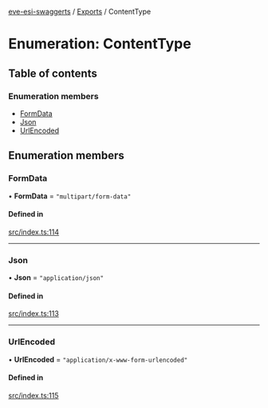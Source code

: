 [eve-esi-swaggerts](../README.md) / [Exports](../modules.md) / ContentType

# Enumeration: ContentType

## Table of contents

### Enumeration members

- [FormData](ContentType.md#formdata)
- [Json](ContentType.md#json)
- [UrlEncoded](ContentType.md#urlencoded)

## Enumeration members

### FormData

• **FormData** = `"multipart/form-data"`

#### Defined in

[src/index.ts:114](https://github.com/ballsten/eve-esi-swaggerts/blob/4ed57e9/src/index.ts#L114)

___

### Json

• **Json** = `"application/json"`

#### Defined in

[src/index.ts:113](https://github.com/ballsten/eve-esi-swaggerts/blob/4ed57e9/src/index.ts#L113)

___

### UrlEncoded

• **UrlEncoded** = `"application/x-www-form-urlencoded"`

#### Defined in

[src/index.ts:115](https://github.com/ballsten/eve-esi-swaggerts/blob/4ed57e9/src/index.ts#L115)
